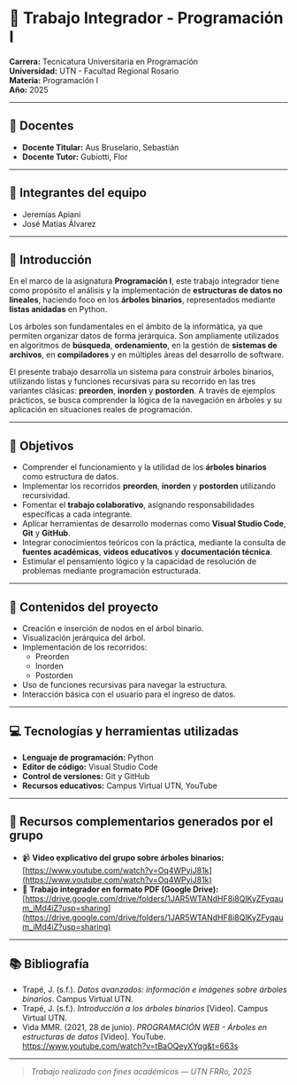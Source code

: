 # 🌳 Trabajo Integrador - Programación I

**Carrera:** Tecnicatura Universitaria en Programación  
**Universidad:** UTN - Facultad Regional Rosario  
**Materia:** Programación I  
**Año:** 2025  

---

## 📘 Docentes

- **Docente Titular:** Aus Bruselario, Sebastián  
- **Docente Tutor:** Gubiotti, Flor  

---

## 👥 Integrantes del equipo

- Jeremías Apiani  
- José Matías Álvarez  

---

## 📌 Introducción

En el marco de la asignatura **Programación I**, este trabajo integrador tiene como propósito el análisis y la implementación de **estructuras de datos no lineales**, haciendo foco en los **árboles binarios**, representados mediante **listas anidadas** en Python.

Los árboles son fundamentales en el ámbito de la informática, ya que permiten organizar datos de forma jerárquica. Son ampliamente utilizados en algoritmos de **búsqueda**, **ordenamiento**, en la gestión de **sistemas de archivos**, en **compiladores** y en múltiples áreas del desarrollo de software.

El presente trabajo desarrolla un sistema para construir árboles binarios, utilizando listas y funciones recursivas para su recorrido en las tres variantes clásicas: **preorden**, **inorden** y **postorden**. A través de ejemplos prácticos, se busca comprender la lógica de la navegación en árboles y su aplicación en situaciones reales de programación.

---

## 🎯 Objetivos

- Comprender el funcionamiento y la utilidad de los **árboles binarios** como estructura de datos.  
- Implementar los recorridos **preorden**, **inorden** y **postorden** utilizando recursividad.  
- Fomentar el **trabajo colaborativo**, asignando responsabilidades específicas a cada integrante.  
- Aplicar herramientas de desarrollo modernas como **Visual Studio Code**, **Git** y **GitHub**.  
- Integrar conocimientos teóricos con la práctica, mediante la consulta de **fuentes académicas**, **videos educativos** y **documentación técnica**.  
- Estimular el pensamiento lógico y la capacidad de resolución de problemas mediante programación estructurada.  

---

## 🧪 Contenidos del proyecto

- Creación e inserción de nodos en el árbol binario.  
- Visualización jerárquica del árbol.  
- Implementación de los recorridos:  
  - Preorden  
  - Inorden  
  - Postorden  
- Uso de funciones recursivas para navegar la estructura.  
- Interacción básica con el usuario para el ingreso de datos.  

---

## 💻 Tecnologías y herramientas utilizadas

- **Lenguaje de programación:** Python  
- **Editor de código:** Visual Studio Code  
- **Control de versiones:** Git y GitHub  
- **Recursos educativos:** Campus Virtual UTN, YouTube  

---

## 📎 Recursos complementarios generados por el grupo

- 📹 **Video explicativo del grupo sobre árboles binarios:**  
  [https://www.youtube.com/watch?v=Oq4WPyiJ81k](https://www.youtube.com/watch?v=Oq4WPyiJ81k)  
- 📄 **Trabajo integrador en formato PDF (Google Drive):**  
  [https://drive.google.com/drive/folders/1JAR5WTANdHF8i8QlKyZFyqaum_iMd4iZ?usp=sharing](https://drive.google.com/drive/folders/1JAR5WTANdHF8i8QlKyZFyqaum_iMd4iZ?usp=sharing)

---

## 📚 Bibliografía

- Trapé, J. (s.f.). *Datos avanzados: información e imágenes sobre árboles binarios*. Campus Virtual UTN.  
- Trapé, J. (s.f.). *Introducción a los árboles binarios* [Video]. Campus Virtual UTN.  
- Vida MMR. (2021, 28 de junio). *PROGRAMACIÓN WEB - Árboles en estructuras de datos* [Video]. YouTube. https://www.youtube.com/watch?v=tBaOQeyXYqg&t=663s  

---

> _Trabajo realizado con fines académicos — UTN FRRo, 2025_

